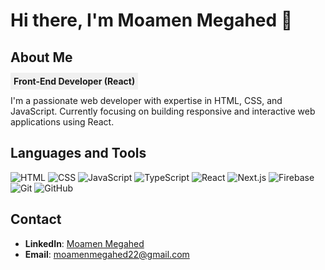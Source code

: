 # Hi there, I'm Moamen Megahed 👋

## About Me

<span style="background-color: #f0f0f0; padding: 5px;">**Front-End Developer (React)**</span>


I'm a passionate web developer with expertise in HTML, CSS, and JavaScript. Currently focusing on building responsive and interactive web applications using React.
## Languages and Tools

![HTML](https://img.shields.io/badge/HTML-5-orange?style=flat-square&logo=html5&logoColor=white)
![CSS](https://img.shields.io/badge/CSS-3-blue?style=flat-square&logo=css3&logoColor=white)
![JavaScript](https://img.shields.io/badge/JavaScript-ES6-yellow?style=flat-square&logo=javascript&logoColor=white)
![TypeScript](https://img.shields.io/badge/TypeScript-4.0-blue?style=flat-square&logo=typescript&logoColor=white)
![React](https://img.shields.io/badge/React-16.13-blue?style=flat-square&logo=react&logoColor=white)
![Next.js](https://img.shields.io/badge/Next.js-10.1-black?style=flat-square&logo=next.js&logoColor=white)
![Firebase](https://img.shields.io/badge/Firebase-7.14-yellow?style=flat-square&logo=firebase&logoColor=white)
![Git](https://img.shields.io/badge/Git-2.27.0-orange?style=flat-square&logo=git&logoColor=white)
![GitHub](https://img.shields.io/badge/GitHub-100%25-%2304A6A4?style=flat-square&logo=github&logoColor=white)


## Contact
- **LinkedIn**: [Moamen Megahed](https://www.linkedin.com/in/moamen-megahed/)
- **Email**: moamenmegahed22@gmail.com
